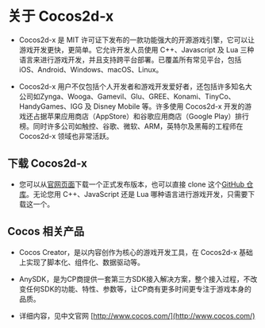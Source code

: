 # 关于 Cocos2d-x

- Cocos2d-x 是 MIT 许可证下发布的一款功能强大的开源游戏引擎，它可以让游戏开发更快，更简单。它允许开发人员使用 C++、Javascript 及 Lua 三种语言来进行游戏开发，并且支持跨平台部署。已覆盖所有常见平台，包括 iOS、Android、Windows、macOS、Linux。

- Cocos2d-x 用户不仅包括个人开发者和游戏开发爱好者，还包括许多知名大公司如Zynga、Wooga、Gamevil、Glu、GREE、Konami、TinyCo、HandyGames、IGG 及 Disney Mobile 等。许多使用 Cocos2d-x 开发的游戏还占据苹果应用商店（AppStore）和谷歌应用商店（Google Play）排行榜。同时许多公司如触控、谷歌、微软、ARM，英特尔及黑莓的工程师在 Cocos2d-x 领域也非常活跃。

## 下载 Cocos2d-x

- 您可以从[官网页面](http://www.cocos.com/download)下载一个正式发布版本，也可以直接 clone 这个[GitHub 仓库](https://github.com/cocos2d/cocos2d-x)。无论您用 C++、JavaScript 还是 Lua 哪种语言进行游戏开发，只需要下载这一个。

## Cocos 相关产品

- Cocos Creator，是以内容创作为核心的游戏开发工具，在 Cocos2d-x 基础上实现了脚本化、组件化、数据驱动等。

- AnySDK，是为CP商提供一套第三方SDK接入解决方案，整个接入过程，不改变任何SDK的功能、特性、参数等，让CP商有更多时间更专注于游戏本身的品质。

- 详细内容，见中文官网 [http://www.cocos.com/](http://www.cocos.com/)
